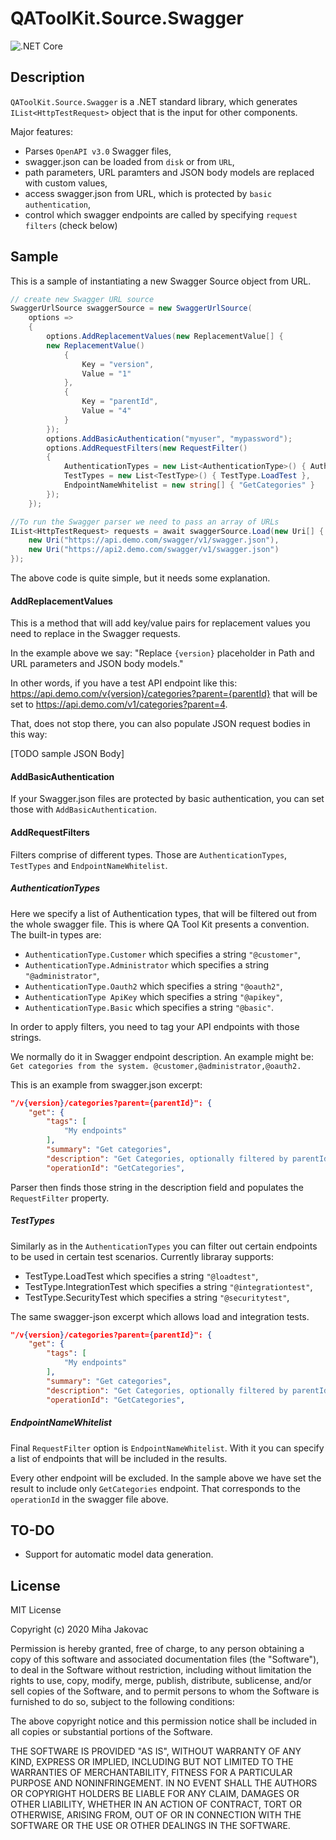 # QAToolKit.Source.Swagger
![.NET Core](https://github.com/qatoolkit/qatoolkit-source-swagger-net/workflows/.NET%20Core/badge.svg)

## Description

`QAToolKit.Source.Swagger` is a .NET standard library, which generates `IList<HttpTestRequest>` object that is the input for other components.

Major features:

- Parses `OpenAPI v3.0` Swagger files,
- swagger.json can be loaded from `disk` or from `URL`,
- path parameters, URL paramters and JSON body models are replaced with custom values,
- access swagger.json from URL, which is protected by `basic authentication`,
- control which swagger endpoints are called by specifying `request filters` (check below)

## Sample

This is a sample of instantiating a new Swagger Source object from URL.

```csharp
// create new Swagger URL source
SwaggerUrlSource swaggerSource = new SwaggerUrlSource(
    options =>
    {
        options.AddReplacementValues(new ReplacementValue[] {
        new ReplacementValue()
            {
                Key = "version",
                Value = "1"
            },
            {
                Key = "parentId",
                Value = "4"
            }
        });
        options.AddBasicAuthentication("myuser", "mypassword");
        options.AddRequestFilters(new RequestFilter()
        {
            AuthenticationTypes = new List<AuthenticationType>() { AuthenticationType.Customer },
            TestTypes = new List<TestType>() { TestType.LoadTest },
            EndpointNameWhitelist = new string[] { "GetCategories" }
        });
    });

//To run the Swagger parser we need to pass an array of URLs
IList<HttpTestRequest> requests = await swaggerSource.Load(new Uri[] {
    new Uri("https://api.demo.com/swagger/v1/swagger.json"),
    new Uri("https://api2.demo.com/swagger/v1/swagger.json")
});
```

The above code is quite simple, but it needs some explanation.

#### AddReplacementValues
This is a method that will add key/value pairs for replacement values you need to replace in the Swagger requests.

In the example above we say: "Replace `{version}` placeholder in Path and URL parameters and JSON body models."

In other words, if you have a test API endpoint like this: https://api.demo.com/v{version}/categories?parent={parentId} that will be set to https://api.demo.com/v1/categories?parent=4.

That, does not stop there, you can also populate JSON request bodies in this way:

[TODO sample JSON Body]

#### AddBasicAuthentication
If your Swagger.json files are protected by basic authentication, you can set those with `AddBasicAuthentication`.

#### AddRequestFilters
Filters comprise of different types. Those are `AuthenticationTypes`, `TestTypes` and `EndpointNameWhitelist`.

##### AuthenticationTypes
Here we specify a list of Authentication types, that will be filtered out from the whole swagger file. This is where QA Tool Kit presents a convention.
The built-in types are:
- `AuthenticationType.Customer` which specifies a string `"@customer"`,
- `AuthenticationType.Administrator` which specifies a string `"@administrator"`,
- `AuthenticationType.Oauth2` which specifies a string `"@oauth2"`,
- `AuthenticationType ApiKey` which specifies a string `"@apikey"`,
- `AuthenticationType.Basic` which specifies a string `"@basic"`.

In order to apply filters, you need to tag your API endpoints with those strings.

We normally do it in Swagger endpoint description. An example might be: `Get categories from the system. @customer,@administrator,@oauth2.`

This is an example from swagger.json excerpt:

```json
"/v{version}/categories?parent={parentId}": {
    "get": {
        "tags": [
            "My endpoints"
        ],
        "summary": "Get categories",
        "description": "Get Categories, optionally filtered by parentId. TEST TAGS -> [@customer,@administrator,@oauth2]",
        "operationId": "GetCategories",
```

Parser then finds those string in the description field and populates the `RequestFilter` property.

##### TestTypes
Similarly as in the `AuthenticationTypes` you can filter out certain endpoints to be used in certain test scenarios. Currently libraray supports:

- TestType.LoadTest which specifies a string `"@loadtest"`,
- TestType.IntegrationTest which specifies a string `"@integrationtest"`,
- TestType.SecurityTest which specifies a string `"@securitytest"`,

The same swagger-json excerpt which allows load and integration tests.

```json
"/v{version}/categories?parent={parentId}": {
    "get": {
        "tags": [
            "My endpoints"
        ],
        "summary": "Get categories",
        "description": "Get Categories, optionally filtered by parentId. TEST TAGS -> [@loadtest,@integrationtest,@customer,@administrator,@oauth2]",
        "operationId": "GetCategories",
```

##### EndpointNameWhitelist
Final `RequestFilter` option is `EndpointNameWhitelist`. With it you can specify a list of endpoints that will be included in the results.

Every other endpoint will be excluded. In the sample above we have set the result to include only `GetCategories` endpoint. That corresponds to the `operationId` in the swagger file above.

## TO-DO

- Support for automatic model data generation.

## License

MIT License

Copyright (c) 2020 Miha Jakovac

Permission is hereby granted, free of charge, to any person obtaining a copy
of this software and associated documentation files (the "Software"), to deal
in the Software without restriction, including without limitation the rights
to use, copy, modify, merge, publish, distribute, sublicense, and/or sell
copies of the Software, and to permit persons to whom the Software is
furnished to do so, subject to the following conditions:

The above copyright notice and this permission notice shall be included in all
copies or substantial portions of the Software.

THE SOFTWARE IS PROVIDED "AS IS", WITHOUT WARRANTY OF ANY KIND, EXPRESS OR
IMPLIED, INCLUDING BUT NOT LIMITED TO THE WARRANTIES OF MERCHANTABILITY,
FITNESS FOR A PARTICULAR PURPOSE AND NONINFRINGEMENT. IN NO EVENT SHALL THE
AUTHORS OR COPYRIGHT HOLDERS BE LIABLE FOR ANY CLAIM, DAMAGES OR OTHER
LIABILITY, WHETHER IN AN ACTION OF CONTRACT, TORT OR OTHERWISE, ARISING FROM,
OUT OF OR IN CONNECTION WITH THE SOFTWARE OR THE USE OR OTHER DEALINGS IN THE
SOFTWARE.